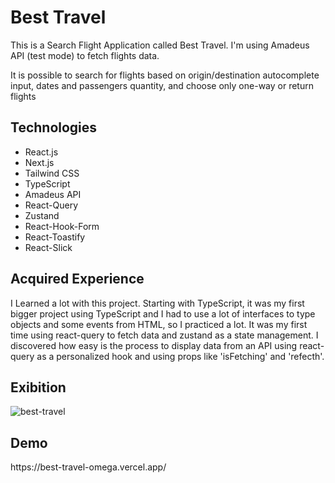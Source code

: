 # Best Travel 

<p>This is a Search Flight Application called Best Travel. I'm using Amadeus API (test mode) to fetch flights data.</p>
<p>It is possible to search for flights based on origin/destination autocomplete input, dates and passengers quantity, and choose only one-way or return flights</p>

<h2>Technologies</h2>

- React.js
- Next.js
- Tailwind CSS
- TypeScript
- Amadeus API
- React-Query
- Zustand
- React-Hook-Form
- React-Toastify
- React-Slick

<h2>Acquired Experience</h2>

I Learned a lot with this project. Starting with TypeScript, it was my first bigger project using TypeScript and I had to use a lot of interfaces to type objects and some events from HTML, so I practiced a lot.
It was my first time using react-query to fetch data and zustand as a state management. I discovered how easy is the process to display data from an API using react-query as a personalized hook and using props like 'isFetching' and 'refecth'.

<h2>Exibition</h2>

![best-travel](https://github.com/user-attachments/assets/7356e2a0-95a5-4fdd-9a3f-9a305544cf9e)

<h2>Demo</h2>
https://best-travel-omega.vercel.app/


